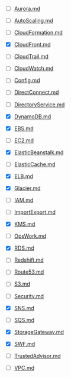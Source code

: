 - [ ] [Aurora.md](./Aurora.md)

- [ ] [AutoScaling.md](./AutoScaling.md)

- [ ] [CloudFormation.md](./CloudFormation.md)

- [X] [CloudFront.md](./CloudFront.md)

- [ ] [CloudTrail.md](./CloudTrail.md)

- [ ] [CloudWatch.md](./CloudWatch.md)

- [ ] [Config.md](./Config.md)

- [ ] [DirectConnect.md](./DirectConnect.md)

- [ ] [DirectoryService.md](./DirectoryService.md)

- [X] [DynamoDB.md](./DynamoDB.md)

- [X] [EBS.md](./EBS.md)

- [ ] [EC2.md](./EC2.md)

- [X] [ElasticBeanstalk.md](./ElasticBeanstalk.md)

- [ ] [ElasticCache.md](./ElasticCache.md)

- [X] [ELB.md](./ELB.md)

- [X] [Glacier.md](./Glacier.md)

- [ ] [IAM.md](./IAM.md)

- [ ] [ImportExport.md](./ImportExport.md)

- [X] [KMS.md](./KMS.md)

- [ ] [OpsWork.md](./OpsWork.md)

- [X] [RDS.md](./RDS.md)

- [ ] [Redshift.md](./Redshift.md)

- [ ] [Route53.md](./Route53.md)

- [ ] [S3.md](./S3.md)

- [ ] [Security.md](./Security.md)

- [X] [SNS.md](./SNS.md)

- [ ] [SQS.md](./SQS.md)

- [X] [StorageGateway.md](./StorageGateway.md)

- [X] [SWF.md](./SWF.md)

- [ ] [TrustedAdvisor.md](./TrustedAdvisor.md)

- [ ] [VPC.md](./VPC.md)
